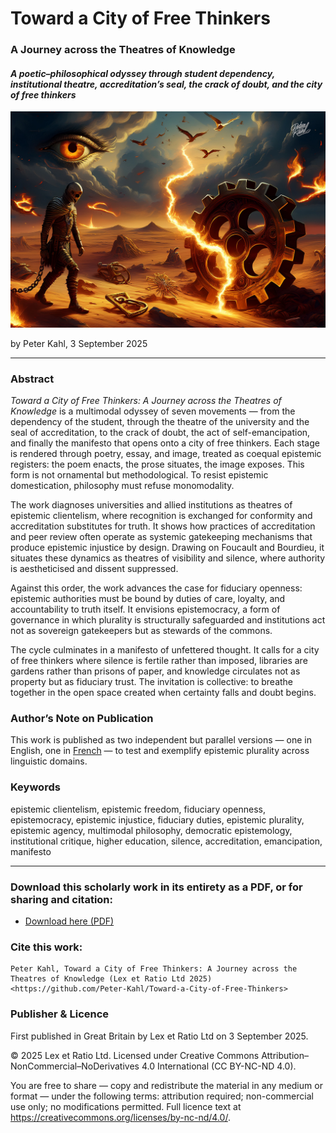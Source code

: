 # Toward a City of Free Thinkers

### A Journey across the Theatres of Knowledge

#### _A poetic–philosophical odyssey through student dependency, institutional theatre, accreditation’s seal, the crack of doubt, and the city of free thinkers_

![alt text](https://github.com/Peter-Kahl/Toward-a-City-of-Free-Thinkers/blob/main/manifesto_of_free_thinker.jpg?raw=true)

by Peter Kahl, 3 September 2025

---

### Abstract

_Toward a City of Free Thinkers: A Journey across the Theatres of Knowledge_ is a multimodal odyssey of seven movements — from the dependency of the student, through the theatre of the university and the seal of accreditation, to the crack of doubt, the act of self-emancipation, and finally the manifesto that opens onto a city of free thinkers. Each stage is rendered through poetry, essay, and image, treated as coequal epistemic registers: the poem enacts, the prose situates, the image exposes. This form is not ornamental but methodological. To resist epistemic domestication, philosophy must refuse monomodality.

The work diagnoses universities and allied institutions as theatres of epistemic clientelism, where recognition is exchanged for conformity and accreditation substitutes for truth. It shows how practices of accreditation and peer review often operate as systemic gatekeeping mechanisms that produce epistemic injustice by design. Drawing on Foucault and Bourdieu, it situates these dynamics as theatres of visibility and silence, where authority is aestheticised and dissent suppressed.

Against this order, the work advances the case for fiduciary openness: epistemic authorities must be bound by duties of care, loyalty, and accountability to truth itself. It envisions epistemocracy, a form of governance in which plurality is structurally safeguarded and institutions act not as sovereign gatekeepers but as stewards of the commons.

The cycle culminates in a manifesto of unfettered thought. It calls for a city of free thinkers where silence is fertile rather than imposed, libraries are gardens rather than prisons of paper, and knowledge circulates not as property but as fiduciary trust. The invitation is collective: to breathe together in the open space created when certainty falls and doubt begins.

### Author’s Note on Publication

This work is published as two independent but parallel versions — one in English, one in [French](https://github.com/Peter-Kahl/Vers-une-cite-des-libres-penseurs) — to test and exemplify epistemic plurality across linguistic domains.

### Keywords

epistemic clientelism, epistemic freedom, fiduciary openness, epistemocracy, epistemic injustice, fiduciary duties, epistemic plurality, epistemic agency, multimodal philosophy, democratic epistemology, institutional critique, higher education, silence, accreditation, emancipation, manifesto

---

### Download this scholarly work in its entirety as a PDF, or for sharing and citation:

- [Download here (PDF)](https://raw.githubusercontent.com/Peter-Kahl/Toward-a-City-of-Free-Thinkers/master/Kahl_P_Toward_a_City_of_Free_Thinkers_03-SEP-2025.pdf)

### Cite this work:

```
Peter Kahl, Toward a City of Free Thinkers: A Journey across the Theatres of Knowledge (Lex et Ratio Ltd 2025) <https://github.com/Peter-Kahl/Toward-a-City-of-Free-Thinkers>
```

### Publisher & Licence

First published in Great Britain by Lex et Ratio Ltd on 3 September 2025.

© 2025 Lex et Ratio Ltd. Licensed under Creative Commons Attribution–NonCommercial–NoDerivatives 4.0 International (CC BY-NC-ND 4.0).

You are free to share — copy and redistribute the material in any medium or format — under the following terms: attribution required; non-commercial use only; no modifications permitted. Full licence text at <https://creativecommons.org/licenses/by-nc-nd/4.0/>.